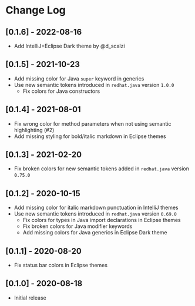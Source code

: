 # Change Log

## [0.1.6] - 2022-08-16
- Add IntelliJ+Eclipse Dark theme by @d_scalzi

## [0.1.5] - 2021-10-23
- Add missing color for Java `super` keyword in generics
- Use new semantic tokens introduced in `redhat.java` version `1.0.0`
  - Fix colors for Java constructors

## [0.1.4] - 2021-08-01
- Fix wrong color for method parameters when not using semantic highlighting (#2)
- Add missing styling for bold/italic markdown in Eclipse themes

## [0.1.3] - 2021-02-20
- Fix broken colors for new semantic tokens added in `redhat.java` version `0.75.0`

## [0.1.2] - 2020-10-15
- Add missing color for italic markdown punctuation in IntelliJ themes
- Use new semantic tokens introduced in `redhat.java` version `0.69.0`
  - Fix colors for types in Java import declarations in Eclipse themes
  - Fix broken colors for Java modifier keywords
  - Add missing colors for Java generics in Eclipse Dark theme

## [0.1.1] - 2020-08-20
- Fix status bar colors in Eclipse themes

## [0.1.0] - 2020-08-18
- Initial release
